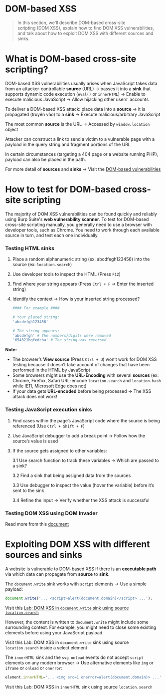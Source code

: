 # DOM-based XSS

> In this section, we'll describe DOM-based cross-site scripting (DOM XSS), explain how to find DOM XSS vulnerabilities, and talk about how to exploit DOM XSS with different sources and sinks.
> 

# ****What is DOM-based cross-site scripting?****

DOM-based XSS vulnerabilities usually arises when JavaScript takes data from an attacker-controllable **source** (URL) → passes it into a **sink** that supports dynamic code execution (`eval()` or `innerHTML`) → Enable to execute malicious JavaScript → Allow hijacking other users’ accounts

To deliver a DOM-based XSS attack: place data into a ************source************ → it is propagated (truyền vào) to a ********************************sink******************************** → Execute malicious/arbitrary JavaScript

The most common ************source************ is the URL → Accessed by `window.location` object

Attacker can construct a link to send a victim to a vulnerable page with a payload in the query string and fragment portions of the URL

In certain circumstances (targeting a 404 page or a website running PHP), payload can also be placed in the path.

For more detail of ************sources************ and **********sinks********** → Visit the [DOM-based vulnerabilities](https://www.notion.so/DOM-based-vulnerabilities-557bba280948481faf60563ec98a25fc?pvs=21)

# ****How to test for DOM-based cross-site scripting****

The majority of DOM XSS vulnerabilities can be found quickly and reliably using Burp Suite's **web vulnerability scanner**. To test for DOM-based cross-site scripting manually, you generally need to use a browser with developer tools, such as Chrome. You need to work through each available source in turn, and test each one individually.

### Testing HTML sinks

1. Place a random alphanumeric string (ex: abcdfegh123456) into the source (ex: `location.search`)
2. Use developer tools to inspect the HTML (Press `F12`)
3. Find where your string appears (Press `Ctrl + F` → Enter the inserted string)
4. Identify the context → How is your inserted string processed?
    
    ```bash
    #### For example ####
    
    # Your placed string:
    'abcdefgh123456'
    
    # The string appears:
    'abcdefgh' # The numbers/digits were removed
    '654321hgfedcba' # The string was reversed
    ```
    

**********Note:**********

- The browser’s **************View source************** (Press `Ctrl + U`) won’t work for DOM XSS testing because it doesn’t take account of changes that have been performed in the HTML by JavaScript
- Some browsers might use the **URL-Encoding** with several **sources** (ex: Chrome, Firefox, Safari URL-encode `location.search` and `location.hash` while IE11, Microsoft Edge does not)
- If your data gets **********************URL-encoded********************** before being processed → The XSS attack does not work!

### Testing JavaScript execution sinks

1. Find cases within the page’s JavaScript code where the source is being referenced (Use `Ctrl + Shift + F`)
2. Use JavaScript debugger to add a break point → Follow how the source’s value is used
3. If the source gets assigned to other variables:
    
    3.1 Use search function to track these variables → Which are passed to a sink?
    
    3.2 Find a sink that being assigned data from the sources
    
    3.3 Use debugger to inspect the value (hover the variable) before it’s sent to the sink
    
    3.4 Refine the input → Verify whether the XSS attack is successful
    

### Testing DOM XSS using DOM Invader

Read more from this [document](https://portswigger.net/burp/documentation/desktop/tools/dom-invader)

# ****Exploiting DOM XSS with different sources and sinks****

A website is vulnerable to DOM-based XSS if there is an ******************executable path****************** via which data can propagate from **********source********** to ********sink********.

The `document.write` sink works with `script` elements → Use a simple payload:

```jsx
document.write('... <script>alert(document.domain)</script> ...');
```

Visit this [Lab: DOM XSS in `document.write` sink using source `location.search`](https://www.notion.so/DOM-XSS-in-document-write-sink-using-source-location-search-c4df35c1a119434d8e628ce308f628d7?pvs=21)

However, the content is written to `document.write` might include some surrounding context. For example, you might need to close some existing elements before using your JavaScript payload.

Visit this Lab: DOM XSS in `document.write` sink using source `location.search` inside a select element

The `innerHTML` sink and the `svg onload` events do not accept `script` elements on any modern browser → Use alternative elements like `img` or `iframe` or `onload` or `onerror`:

```jsx
element.innerHTML='... <img src=1 onerror=alert(document.domain)> ...'
```

Visit this Lab: DOM XSS in `innerHTML` sink using source `location.search`